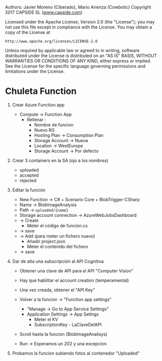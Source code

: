 Authors: Javier Moreno (Ciberado), Mario Arienza (Cowbotic)
Copyright 2017 CAPSiDE SL (www.capside.com)

Licensed under the Apache License, Version 2.0 (the "License");
you may not use this file except in compliance with the License.
You may obtain a copy of the License at

    http://www.apache.org/licenses/LICENSE-2.0

Unless required by applicable law or agreed to in writing, software
distributed under the License is distributed on an "AS IS" BASIS,
WITHOUT WARRANTIES OR CONDITIONS OF ANY KIND, either express or implied.
See the License for the specific language governing permissions and
limitations under the License.

# Chuleta Function

1. Crear Azure Function app
   * Compute -> Function App 
     * Rellenar :
       * Nombre de funcion
       * Nuevo RG
       * Hosting Plan -> Consumption Plan
       * Storage Account -> Nueva
       * Location -> WestEurope
       * Storage Account -> Por defecto
       
2. Crear 3 containers en la SA (ojo a los nombres)
    * uploaded
    * accepted
    * rejected

3. Editar la función
    * New Function -> C# + Scenario Core + BlobTrigger-CSharp
    * Name -> BlobImageAnalysis
    * Path -> `uploaded/{name}`
    * Storage account connection -> AzureWebJobsDashboard
    * -> Create
        * Meter el código de funcion.cs
    * -> save
    * -> Add (para meter un fichero nuevo)
        * Añadir project.json
        * Meter el contenido del fichero
    * -> save
    
4. Dar de alta una subscripción al API Cognitiva
   * Obtener una clave de API para el API "Computer Vision"
   * Hay que habilitar el account creation (temperamental)
   * Una vez creada, obtener el "API Key"
   * Volver a la funcion -> "Function app settings"
      * "Manage -> Go to App Service Settings"
      * Application Settings -> App Setings
        * Meter el KV
        * SubscriptionKey - LaClaveDelAPI

   * Scroll hasta la funcion (BlobImageAnalisys)
   * Run -> Esperamos un 202 y una excepcion

5. Probamos la funcion subiendo fotos al contenedor "Uploaded"
